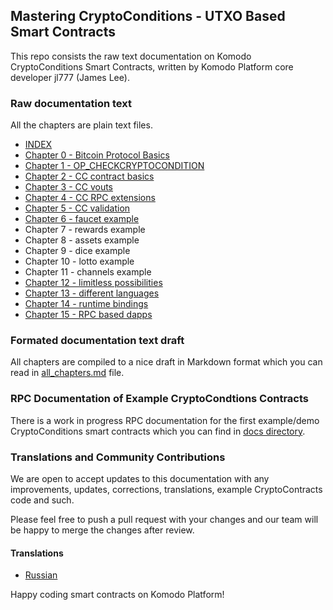 ## Mastering CryptoConditions - UTXO Based Smart Contracts

This repo consists the raw text documentation on Komodo CryptoConditions Smart Contracts, written by Komodo Platform core developer jl777 (James Lee).



### Raw documentation text

All the chapters are plain text files.

- [INDEX](Index)
- [Chapter 0 - Bitcoin Protocol Basics](Chapter%2000%20-%20Bitcoin%20Protocol%20Basics)
- [Chapter 1 - OP_CHECKCRYPTOCONDITION](Chapter%2001%20-%20OP_CHECKCRYPTOCONDITION)
- [Chapter 2 - CC contract basics](Chapter%2002%20-%20CC%20contract%20basics)
- [Chapter 3 - CC vouts](Chapter%2003%20-%20CC%20vins%20and%20vouts)
- [Chapter 4 - CC RPC extensions](Chapter%2004%20-%20CC%20rpc%20extensions)
- [Chapter 5 - CC validation](Chapter%2005%20-%20CC%20validation)
- [Chapter 6 - faucet example](Chapter%2006%20-%20faucet%20example)
- Chapter 7 - rewards example
- Chapter 8 - assets example
- Chapter 9 - dice example
- Chapter 10 - lotto example
- Chapter 11 - channels example
- [Chapter 12 - limitless possibilities](Chapter%2012%20-%20limitless%20possibilities)
- [Chapter 13 - different languages](Chapter%2013%20-%20different%20languages)
- [Chapter 14 - runtime bindings](Chapter%2014%20-%20runtime%20bindings)
- [Chapter 15 - RPC based dapps](Chapter%2015%20-%20RPC%20based%20dapps)


### Formated documentation text draft

All chapters are compiled to a nice draft in Markdown format which you can read in [all_chapters.md](all_chapters.md) file.


### RPC Documentation of Example CryptoCondtions Contracts

There is a work in progress RPC documentation for the first example/demo CryptoConditions smart contracts which you can find in [docs directory](docs/).


### Translations and Community Contributions

We are open to accept updates to this documentation with any improvements, updates, corrections, translations, example CryptoContracts code and such.

Please feel free to push a pull request with your changes and our team will be happy to merge the changes after review.

#### Translations

- [Russian](RU/)


Happy coding smart contracts on Komodo Platform!